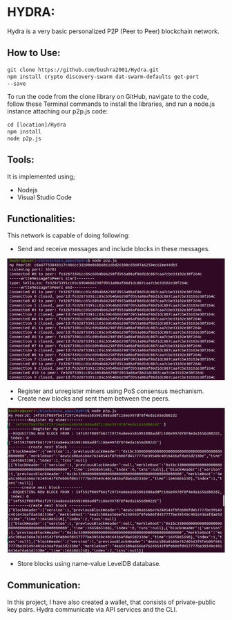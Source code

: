 # HYDRA:
Hydra is a very basic personalized P2P (Peer to Peer) blockchain network.

## How to Use:
```
git clone https://github.com/bushra2001/Hydra.git
npm install crypto discovery-swarm dat-swarm-defaults get-port
--save
```
To run the code from the clone library on GitHub, navigate to the code, follow
these Terminal commands to install the libraries, and run a node.js instance
attaching our p2p.js code:
```
cd [location]/Hydra
npm install
node p2p.js
```
## Tools:
It is implemented using;
- Nodejs
- Visual Studio Code

## Functionalities:
This network is capable of doing following:

- Send and receive messages and include blocks in these messages.

![peer2](https://raw.githubusercontent.com/bushra2001/Hydra/main/screenshots/peer2.jpeg)

- Register and unregister miners using PoS consensus mechanism.
- Create new blocks and sent them between the peers.

![Register_Miner](https://github.com/bushra2001/Hydra/blob/main/screenshots/Register_miner.jpeg)

- Store blocks using name-value LevelDB database. 

## Communication:
In this project, I have also created a wallet, that consists of private-public key pairs.
Hydra communicate via API services and the CLI.

